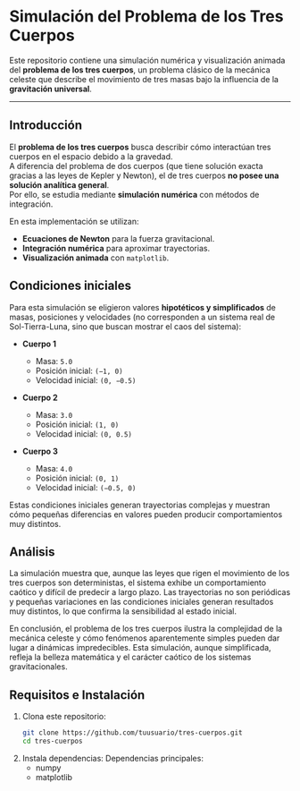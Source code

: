 #  Simulación del Problema de los Tres Cuerpos

Este repositorio contiene una simulación numérica y visualización animada del **problema de los tres cuerpos**, un problema clásico de la mecánica celeste que describe el movimiento de tres masas bajo la influencia de la **gravitación universal**.

---

##  Introducción

El **problema de los tres cuerpos** busca describir cómo interactúan tres cuerpos en el espacio debido a la gravedad.  
A diferencia del problema de dos cuerpos (que tiene solución exacta gracias a las leyes de Kepler y Newton), el de tres cuerpos **no posee una solución analítica general**.  
Por ello, se estudia mediante **simulación numérica** con métodos de integración.

En esta implementación se utilizan:
- **Ecuaciones de Newton** para la fuerza gravitacional.
- **Integración numérica** para aproximar trayectorias.
- **Visualización animada** con `matplotlib`.

##  Condiciones iniciales

Para esta simulación se eligieron valores **hipotéticos y simplificados** de masas, posiciones y velocidades (no corresponden a un sistema real de Sol-Tierra-Luna, sino que buscan mostrar el caos del sistema):

- **Cuerpo 1**  
  - Masa: `5.0`  
  - Posición inicial: `(−1, 0)`  
  - Velocidad inicial: `(0, −0.5)`  

- **Cuerpo 2**  
  - Masa: `3.0`  
  - Posición inicial: `(1, 0)`  
  - Velocidad inicial: `(0, 0.5)`  

- **Cuerpo 3**  
  - Masa: `4.0`  
  - Posición inicial: `(0, 1)`  
  - Velocidad inicial: `(−0.5, 0)`  

Estas condiciones iniciales generan trayectorias complejas y muestran cómo pequeñas diferencias en valores pueden producir comportamientos muy distintos.

## Análisis
La simulación muestra que, aunque las leyes que rigen el movimiento de los tres cuerpos son deterministas, el sistema exhibe un comportamiento caótico y difícil de predecir a largo plazo. Las trayectorias no son periódicas y pequeñas variaciones en las condiciones iniciales generan resultados muy distintos, lo que confirma la sensibilidad al estado inicial.

En conclusión, el problema de los tres cuerpos ilustra la complejidad de la mecánica celeste y cómo fenómenos aparentemente simples pueden dar lugar a dinámicas impredecibles. Esta simulación, aunque simplificada, refleja la belleza matemática y el carácter caótico de los sistemas gravitacionales.

## Requisitos e Instalación
1. Clona este repositorio:
   ```bash
   git clone https://github.com/tuusuario/tres-cuerpos.git
   cd tres-cuerpos
2. Instala dependencias:
  Dependencias principales:
    - numpy
    - matplotlib
